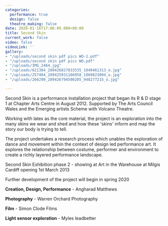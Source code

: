 ```yaml
---
categories:
  performance: true
  design: false
  theatre_making: false
date: 2020-01-16T17:06:09.000+00:00
title: Second Skin
current_work: false
video: false
videoLink: ''
gallery:
- "/uploads/second skin pdf pics WO-1.pdf"
- "/uploads/second skin pdf pics WO.pdf"
- "/uploads/IMG_2464.jpg"
- "/uploads/621384_289426827833535_1049461313_o.jpg"
- "/uploads/257404_289425931166958_1869823094_o.jpg"
- "/uploads/266290_289426794500205_948277215_o.jpg"

---
```

Second Skin is a performance installation project that began its R & D stage 1 at Chapter Arts Centre in August 2012. Supported by The Arts Council Wales and the Emerging artists Scheme with Volcano Theatre.

Working with latex as the core material, the project is an exploration into the many skins we wear and shed and how these 'skins' inform and map the story our body is trying to tell.  

The project undertakes a research process which unables the exploration of dance and movement within the context of design led performance art. It explores the relationship between costume, performer and environment to create a richly layered performance landscape. 

Second Skin Exhibition phase 2 - showing at Art in the Warehouse at Milgis Cardiff opening 1st March 2013

Further development of the project will begin in spring 2020

**Creation, Design, Performance** - Angharad Matthews

**Photography** - Warren Orchard Photography

**Film** - Simon Clode Films

**Light sensor exploration** - Myles leadbetter